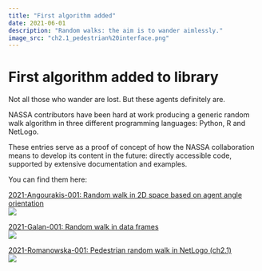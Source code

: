 ```yaml
---
title: "First algorithm added"
date: 2021-06-01
description: "Random walks: the aim is to wander aimlessly."
image_src: "ch2.1_pedestrian%20interface.png"
---
```

# First algorithm added to library
Not all those who wander are lost. But these agents definitely are.

NASSA contributors have been hard at work producing a generic random walk algorithm in three different programming languages: Python, R and NetLogo. 

These entries serve as a proof of concept of how the NASSA collaboration means to develop its content in the future: directly accessible code, supported by extensive documentation and examples.

You can find them here:

<p>
    <a href="https://github.com/Archaeology-ABM/NASSA-modules/tree/main/2021-Angourakis-001" target="_blank">2021-Angourakis-001: Random walk in 2D space based on agent angle orientation</a>
    <br>
    <img src="https://github.com/Archaeology-ABM/NASSA-modules/raw/main/2021-Angourakis-001/python_implementation/documentation/randomWalk_v01_plot.png"/>
</p>

<p>
    <a href="https://github.com/Archaeology-ABM/NASSA-modules/tree/main/2021-Galan-001" target="_blank">2021-Galan-001: Random walk in data frames</a>
    <br>
    <img src="https://github.com/Archaeology-ABM/NASSA-modules/raw/main/2021-Galan-001/r_implementation/2D-Random-walk_files/figure-html/sequential-2Dcontinuous-1.png"/>
</p>

<p>
    <a href="https://github.com/Archaeology-ABM/NASSA-modules/tree/main/2021-Romanowska-001" target="_blank">2021-Romanowska-001: Pedestrian random walk in NetLogo (ch2.1)</a>
    <br>
    <img src="https://github.com/Archaeology-ABM/NASSA-modules/raw/main/2021-Romanowska-001/netlogo_implementation/documentation/ch2.1_pedestrian%20interface.png"/>
</p>

